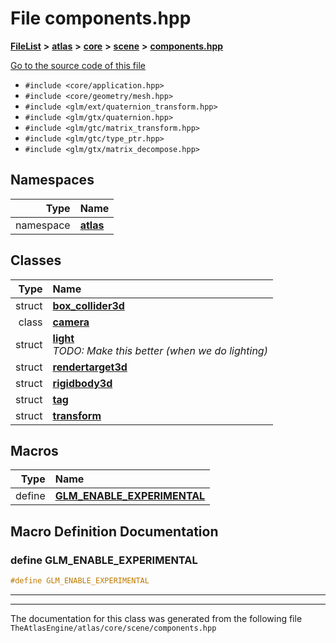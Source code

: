 

# File components.hpp



[**FileList**](files.md) **>** [**atlas**](dir_1e6ffef027cfcf7ded3287660b505c9f.md) **>** [**core**](dir_ab5f97e7ae27ba905c508150b2df25d1.md) **>** [**scene**](dir_50632568389acd88e20d4049896804e3.md) **>** [**components.hpp**](components_8hpp.md)

[Go to the source code of this file](components_8hpp_source.md)



* `#include <core/application.hpp>`
* `#include <core/geometry/mesh.hpp>`
* `#include <glm/ext/quaternion_transform.hpp>`
* `#include <glm/gtx/quaternion.hpp>`
* `#include <glm/gtc/matrix_transform.hpp>`
* `#include <glm/gtc/type_ptr.hpp>`
* `#include <glm/gtx/matrix_decompose.hpp>`













## Namespaces

| Type | Name |
| ---: | :--- |
| namespace | [**atlas**](namespaceatlas.md) <br> |


## Classes

| Type | Name |
| ---: | :--- |
| struct | [**box\_collider3d**](structatlas_1_1box__collider3d.md) <br> |
| class | [**camera**](classatlas_1_1camera.md) <br> |
| struct | [**light**](structatlas_1_1light.md) <br>_TODO: Make this better (when we do lighting)_  |
| struct | [**rendertarget3d**](structatlas_1_1rendertarget3d.md) <br> |
| struct | [**rigidbody3d**](structatlas_1_1rigidbody3d.md) <br> |
| struct | [**tag**](structatlas_1_1tag.md) <br> |
| struct | [**transform**](structatlas_1_1transform.md) <br> |

















































## Macros

| Type | Name |
| ---: | :--- |
| define  | [**GLM\_ENABLE\_EXPERIMENTAL**](components_8hpp.md#define-glm_enable_experimental)  <br> |

## Macro Definition Documentation





### define GLM\_ENABLE\_EXPERIMENTAL 

```C++
#define GLM_ENABLE_EXPERIMENTAL 
```




<hr>

------------------------------
The documentation for this class was generated from the following file `TheAtlasEngine/atlas/core/scene/components.hpp`

